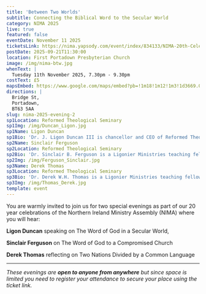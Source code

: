 ```yaml
---
title: 'Between Two Worlds'
subtitle: Connecting the Biblical Word to the Secular World
category: NIMA 2025
live: true
featured: false
eventDate: November 11 2025
ticketsLink: https://nima.yapsody.com/event/index/834133/NIMA-20th-Celebration-Tuesday-Evening-Event
postDate: 2025-09-21T11:30:00
location: First Portadown Presbyterian Church
image: /img/nima-btw.jpg
whenText: |
  Tuesday 11th November 2025, 7.30pm - 9.30pm
costText: £5
mapsEmbed: https://www.google.com/maps/embed?pb=!1m18!1m12!1m3!1d3669.0115572434224!2d-6.440064022233641!3d54.42607787262218!2m3!1f0!2f0!3f0!3m2!1i1024!2i768!4f13.1!3m3!1m2!1s0x4860efc2c9e69945%3A0x4990ae03ef286324!2sFirst%20Portadown%20Presbyterian%20Church!5e1!3m2!1sen!2suk!4v1758537748799!5m2!1sen!2suk
directions: |
  Bridge St, 
  Portadown, 
  BT63 5AA
slug: nima-2025-evening-2
sp1Location: Reformed Theological Seminary
sp1Img: /img/Duncan_Ligon.jpg
sp1Name: Ligon Duncan
sp1Bio: 'Dr. J. Ligon Duncan III is chancellor and CEO of Reformed Theological Seminary, where he is also the John E. Richards Professor of Systematic and Historical Theology. Dr. Duncan has written, edited, and contributed to several books including Preaching the Cross, Women’s Ministry in the Local Church, Should We Leave Our Churches?, and Fear Not!'
sp2Name: Sinclair Ferguson
sp2Location: Reformed Theological Seminary
sp2Bio: 'Dr. Sinclair B. Ferguson is a Ligonier Ministries teaching fellow, vice-chairman of Ligonier Ministries, and Chancellor’s Professor of Systematic Theology at Reformed Theological Seminary. He is author of many books, including The Whole Christ, Maturity, and Devoted to God’s Church. Dr. Ferguson is also host of the podcast Things Unseen.'
sp2Img: /img/Ferguson_Sinclair.jpg
sp3Name: Derek Thomas
sp3Location: Reformed Theological Seminary
sp3Bio: 'Dr. Derek W.H. Thomas is a Ligonier Ministries teaching fellow and Chancellor’s Professor of Systematic and Pastoral Theology at Reformed Theological Seminary. He is author of many books, including Heaven on Earth, Strength for the Weary, and Let Us Worship God.'
sp3Img: /img/Thomas_Derek.jpg
template: event
---
```


You are warmly invited to join us for two special evenings as part of our 20 year celebrations of the Northern Ireland Ministry Assembly (NIMA) where you will hear:

**Ligon Duncan** speaking on The Word of God in a Secular World,

**Sinclair Ferguson** on The Word of God to a Compromised Church

**Derek Thomas** reflecting on Two Nations Divided by a Common Language

---

_These evenings are **open to anyone from anywhere** but since space is limited you need to register your attendance to secure your place using the ticket link._

